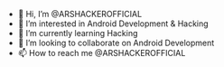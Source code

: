 - 👋 Hi, I’m @ARSHACKEROFFICIAL
- 👀 I’m interested in Android Development & Hacking
- 🌱 I’m currently learning Hacking
- 💞️ I’m looking to collaborate on Android Development
- 📫 How to reach me @ARSHACKEROFFICIAL

<!---
ARSHPREETMALKANA/ARSHPREETMALKANA is a ✨ special ✨ repository because its `README.md` (this file) appears on your GitHub profile.
You can click the Preview link to take a look at your changes.
--->
